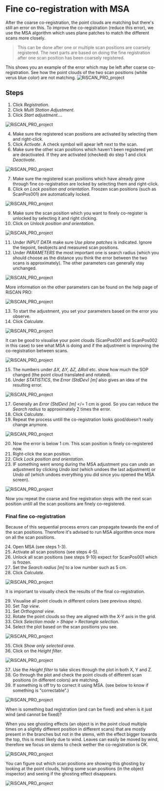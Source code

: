 # Fine co-registration with MSA
After the coarse co-registration, the point clouds are matching but there's still an error on this. To improve the co-registration (reduce this error), we use the MSA algorithm which uses plane patches to match the different scans more closely. 
> This can be done after one or multiple scan positions are coarsely registered. The next parts are based on doing the fine registration after one scan position has been coarsely registered.

This shows you an example of the error which may be left after coarse co-registration. See how the point clouds of the two scan positions (white verus blue color) are not matching.
![RiSCAN_PRO_project](./img/07_fine_co-registration-0.png)

## Steps 
1. Click *Registration*.
2. Click *Multi Station Adjustment*.
3. Click *Start adjustment...*.

![RiSCAN_PRO_project](./img/07_fine_co-registration-1.png)

4. Make sure the registered scan positions are activated by selecting them and right-click.
5. Click *Activate*. A check symbol will apear left next to the scan.
6. Make sure the other scan positions which haven't been registered yet are deactivated. If they are activated (checked) do step 1 and click *Deactivate*.

![RiSCAN_PRO_project](./img/07_fine_co-registration-2.png)

7. Make sure the registered scan positions which have already gone through fine co-registration are locked by selecting them and right-click.
8. Click on *Lock position and orientation*. Froozen scan positions (such as ScanPos001) are automatically locked. 

![RiSCAN_PRO_project](./img/07_fine_co-registration-3.png)

9. Make sure the scan position which you want to finely co-register is unlocked by selecting it and right clicking.
10. Click on *Unlock position and orientation*.

![RiSCAN_PRO_project](./img/07_fine_co-registration-4.png)

11. Under *INPUT DATA* make sure *Use plane patches* is indicated. Ignore the tiepoint, tieobjects and measured scan positions.
12. Under *PARAMETERS* the most important one is search radius (which you should choose as the distance you think the error between the two scans is approximately). The other parameters can generally stay unchanged.

![RiSCAN_PRO_project](./img/07_fine_co-registration-5.png)

More information on the other parameters can be found on the help page of RiSCAN PRO:

![RiSCAN_PRO_project](./img/07_fine_co-registration-6.png)

13. To start the adjustment, you set your parameters based on the error you observe.
14. Click *Calculate*. 

![RiSCAN_PRO_project](./img/07_fine_co-registration-7.png)

It can be good to visualise your point clouds (ScanPos001 and ScanPos002 in this case) to see what MSA is doing and if the adjustment is improving the co-registration between scans.

![RiSCAN_PRO_project](./img/07_fine_co-registration-8.png)

15. The numbers under *ΔX, ΔY, ΔZ, ΔRoll* etc. show how much the SOP changed (the point cloud translated and rotated). 
16. Under *STATISTICS*, the *Error (StdDev) [m]* also gives an idea of the resulting error. 

![RiSCAN_PRO_project](./img/07_fine_co-registration-9.png)

17. Generally an *Error (StdDev) [m]* </= 1 cm is good. So you can reduce the *Search radius* to approximately 2 times the error. 
18. Click *Calculate*.
19. Repeat the process untill the co-registration looks good/doesn't really change anymore.

![RiSCAN_PRO_project](./img/07_fine_co-registration-10.png)

20. Now the error is below 1 cm. This scan position is finely co-registered now.
21. Right-click the scan position.
22. Click *Lock position and orientation*.
23. IF something went wrong during the MSA adjustment you can undo an adjustment by clicking *Undo last* (which undoes the last adjustment) or *Undo all* (which undoes everything you did since you opened the MSA screen).

![RiSCAN_PRO_project](./img/07_fine_co-registration-11.png)

Now you repeat the coarse and fine registration steps with the next scan position untill all the scan positions are finely co-registered.

### Final fine co-registration

Because of this sequential process errors can propagate towards the end of the scan positions. Therefore it's advised to run MSA algorithm once more on all the scan positions.

24. Open MSA (see steps 1-3).
25. Activate all scan positions (see steps 4-5). 
26. Unlock all scan positions (see steps 9-10) expect for ScanPos001 which is frozen.
27. Set the *Search radius [m]* to a low number such as 5 cm.
28. Click *Calculate*.

![RiSCAN_PRO_project](./img/07_fine_co-registration-12.png)

It is important to visually check the results of the final co-registration. 

29. Visualise all point clouds in different colors (see previous steps).
30. Set *Top view*.
31. Set *Orthogonal view*.
32. Rotate the point clouds so they are aligned with the X-Y axis in the grid.
33. Click *Selection mode > Shape > Rectangle selection*. 
34. Select the plot based on the scan positions you see.

![RiSCAN_PRO_project](./img/07_fine_co-registration-13.png)

35. Click *Show only selected area*.
36. Click on the *Height filter*.

![RiSCAN_PRO_project](./img/07_fine_co-registration-14.png)

37. Use the *Height filter* to take slices through the plot in both X, Y and Z. 
38. Go through the plot and check the point clouds of different scan positions (in different colors) are matching.
39. If something is off try to correct it using MSA. (see below to know if something is "correctable".)

![RiSCAN_PRO_project](./img/07_fine_co-registration-15.png)

When is something bad registration (and can be fixed) and when is it just wind (and cannot be fixed)?

When you see ghosting effects (an object is in the point cloud multiple times on a slightly different position in different scans) that are mostly present in the branches but not in the stems, with the effect bigger towards the top, this is most likely due to wind. Leaves can easily be moved by wind, therefore we focus on stems to check wether the co-registration is OK. 

![RiSCAN_PRO_project](./img/07_fine_co-registration-16.png)

You can figure out which scan positions are showing this ghosting by looking at the point clouds, hiding some scan positions (in the object inspector) and seeing if the ghosting effect disappears. 

![RiSCAN_PRO_project](./img/07_fine_co-registration-17.png)
